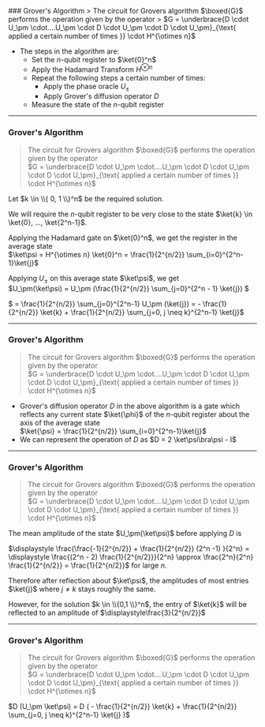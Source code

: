 <section data-markdown>
### Grover's Algorithm
> The circuit for Grovers algorithm $\boxed{G}$ performs the operation given by the operator  
> $G = \underbrace{D \cdot U_\pm \cdot....U_\pm \cdot D \cdot U_\pm \cdot D \cdot U_\pm}_{\text{ applied a certain number of times }} \cdot H^{\otimes n}$  

* The steps in the algorithm are:
    * Set the $n$-qubit register to $\ket{0}^n$
    * Apply the Hadamard Transform $H^{\otimes n}$
    * Repeat the following steps a certain number of times:
        * Apply the phase oracle $U_\pm$
        * Apply Grover's diffusion operator $D$
    * Measure the state of the $n$-qubit register

---
### Grover's Algorithm
> The circuit for Grovers algorithm $\boxed{G}$ performs the operation given by the operator  
> $G = \underbrace{D \cdot U_\pm \cdot....U_\pm \cdot D \cdot U_\pm \cdot D \cdot U_\pm}_{\text{ applied a certain number of times }} \cdot H^{\otimes n}$  

Let $k \in \\{ 0, 1 \\}^n$ be the required solution.

We will require the $n$-qubit register to be very close to the state $\ket{k} \in \ket{0}, ..., \ket{2^n-1}$.

Applying the Hadamard gate on $\ket{0}^n$, we get the register in the average state  
 $\ket\psi = H^{\otimes n} \ket{0}^n = \frac{1}{2^{n/2}} \sum_{i=0}^{2^n-1}\ket{j}$

Applying $U_\pm$ on this average state $\ket\psi$, we get  
 $U_\pm(\ket\psi) = U_\pm (\frac{1}{2^{n/2}} \sum_{j=0}^{2^n - 1} \ket{j}) $ 

$ = \frac{1}{2^{n/2}} \sum_{j=0}^{2^n-1} U_\pm (\ket{j}) = - \frac{1}{2^{n/2}} \ket{k} + \frac{1}{2^{n/2}} \sum_{j=0, j \neq k}^{2^n-1} \ket{j}$

---
### Grover's Algorithm
> The circuit for Grovers algorithm $\boxed{G}$ performs the operation given by the operator  
> $G = \underbrace{D \cdot U_\pm \cdot....U_\pm \cdot D \cdot U_\pm \cdot D \cdot U_\pm}_{\text{ applied a certain number of times }} \cdot H^{\otimes n}$  

* Grover's diffusion operator $D$ in the above algorithm is a gate which reflects any current state $\ket{\phi}$ of the $n$-qubit register about the axis of the average state   
   $\ket{\psi} = \frac{1}{2^{n/2}} \sum_{i=0}^{2^n-1}\ket{j}$
* We can represent the operation of $D$ as $D = 2 \ket\psi\bra\psi - I$

---
### Grover's Algorithm
> The circuit for Grovers algorithm $\boxed{G}$ performs the operation given by the operator  
> $G = \underbrace{D \cdot U_\pm \cdot....U_\pm \cdot D \cdot U_\pm \cdot D \cdot U_\pm}_{\text{ applied a certain number of times }} \cdot H^{\otimes n}$  

The mean amplitude of the state $U_\pm(\ket\psi)$ before applying $D$ is 

$\displaystyle \frac{\frac{-1}{2^{n/2}} + \frac{1}{2^{n/2}} (2^n -1) }{2^n} = \displaystyle \frac{(2^n - 2) \frac{1}{2^{n/2}}}{2^n} \approx \frac{2^n}{2^n} \frac{1}{2^{n/2}} = \frac{1}{2^{n/2}}$ for large $n$.

Therefore after reflection about $\ket\psi$, the amplitudes of most entries $\ket{j}$ where $j \neq k$ stays roughly the same.

However, for the solution $k \in \\{0,1 \\}^n$, the entry of $\ket{k}$ will be reflected to an amplitude of $\displaystyle\frac{3}{2^{n/2}}$

---
### Grover's Algorithm
> The circuit for Grovers algorithm $\boxed{G}$ performs the operation given by the operator  
> $G = \underbrace{D \cdot U_\pm \cdot....U_\pm \cdot D \cdot U_\pm \cdot D \cdot U_\pm}_{\text{ applied a certain number of times }} \cdot H^{\otimes n}$  

$D (U_\pm \ket\psi) = D ( - \frac{1}{2^{n/2}} \ket{k} + \frac{1}{2^{n/2}} \sum_{j=0, j \neq k}^{2^n-1} \ket{j} )$



</section>
